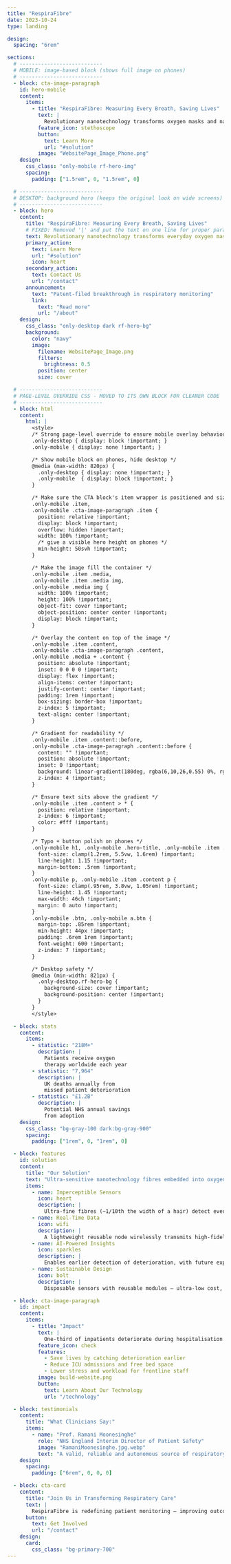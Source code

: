 ```yaml
---
title: "RespiraFibre"
date: 2023-10-24
type: landing

design:
  spacing: "6rem"

sections:
  # ---------------------------
  # MOBILE: image-based block (shows full image on phones)
  # ---------------------------
  - block: cta-image-paragraph
    id: hero-mobile
    content:
      items:
        - title: "RespiraFibre: Measuring Every Breath, Saving Lives"
          text: |
            Revolutionary nanotechnology transforms oxygen masks and nasal cannulae into life-saving sensors — continuous, unobtrusive respiratory monitoring for earlier detection of deterioration.
          feature_icon: stethoscope
          button:
            text: Learn More
            url: "#solution"
          image: "WebsitePage_Image_Phone.png"
    design:
      css_class: "only-mobile rf-hero-img"
      spacing:
        padding: ["1.5rem", 0, "1.5rem", 0]

  # ---------------------------
  # DESKTOP: background hero (keeps the original look on wide screens)
  # ---------------------------
  - block: hero
    content:
      title: "RespiraFibre: Measuring Every Breath, Saving Lives"
      # FIXED: Removed '|' and put the text on one line for proper paragraph rendering.
      text: Revolutionary nanotechnology transforms everyday oxygen masks and nasal cannulae into life-saving sensors — continuous, unobtrusive respiratory monitoring for earlier detection of patient deterioration.
      primary_action:
        text: Learn More
        url: "#solution"
        icon: heart
      secondary_action:
        text: Contact Us
        url: "/contact"
      announcement:
        text: "Patent-filed breakthrough in respiratory monitoring"
        link:
          text: "Read more"
          url: "/about"
    design:
      css_class: "only-desktop dark rf-hero-bg"
      background:
        color: "navy"
        image:
          filename: WebsitePage_Image.png
          filters:
            brightness: 0.5
          position: center
          size: cover

  # ---------------------------
  # PAGE-LEVEL OVERRIDE CSS - MOVED TO ITS OWN BLOCK FOR CLEANER CODE
  # ---------------------------
  - block: html
    content:
      html: |
        <style>
        /* Strong page-level override to ensure mobile overlay behavior */
        .only-desktop { display: block !important; }
        .only-mobile { display: none !important; }

        /* Show mobile block on phones, hide desktop */
        @media (max-width: 820px) {
          .only-desktop { display: none !important; }
          .only-mobile  { display: block !important; }
        }

        /* Make sure the CTA block's item wrapper is positioned and sized */
        .only-mobile .item,
        .only-mobile .cta-image-paragraph .item {
          position: relative !important;
          display: block !important;
          overflow: hidden !important;
          width: 100% !important;
          /* give a visible hero height on phones */
          min-height: 50svh !important;
        }

        /* Make the image fill the container */
        .only-mobile .item .media,
        .only-mobile .item .media img,
        .only-mobile .media img {
          width: 100% !important;
          height: 100% !important;
          object-fit: cover !important;
          object-position: center center !important;
          display: block !important;
        }

        /* Overlay the content on top of the image */
        .only-mobile .item .content,
        .only-mobile .cta-image-paragraph .content,
        .only-mobile .media + .content {
          position: absolute !important;
          inset: 0 0 0 0 !important;
          display: flex !important;
          align-items: center !important;
          justify-content: center !important;
          padding: 1rem !important;
          box-sizing: border-box !important;
          z-index: 5 !important;
          text-align: center !important;
        }

        /* Gradient for readability */
        .only-mobile .item .content::before,
        .only-mobile .cta-image-paragraph .content::before {
          content: "" !important;
          position: absolute !important;
          inset: 0 !important;
          background: linear-gradient(180deg, rgba(6,10,26,0.55) 0%, rgba(6,10,26,0.65) 100%) !important;
          z-index: 4 !important;
        }

        /* Ensure text sits above the gradient */
        .only-mobile .item .content > * {
          position: relative !important;
          z-index: 6 !important;
          color: #fff !important;
        }

        /* Typo + button polish on phones */
        .only-mobile h1, .only-mobile .hero-title, .only-mobile .item .content h1 {
          font-size: clamp(1.2rem, 5.5vw, 1.6rem) !important;
          line-height: 1.15 !important;
          margin-bottom: .5rem !important;
        }
        .only-mobile p, .only-mobile .item .content p {
          font-size: clamp(.95rem, 3.8vw, 1.05rem) !important;
          line-height: 1.45 !important;
          max-width: 46ch !important;
          margin: 0 auto !important;
        }
        .only-mobile .btn, .only-mobile a.btn {
          margin-top: .85rem !important;
          min-height: 44px !important;
          padding: .6rem 1rem !important;
          font-weight: 600 !important;
          z-index: 7 !important;
        }

        /* Desktop safety */
        @media (min-width: 821px) {
          .only-desktop.rf-hero-bg {
            background-size: cover !important;
            background-position: center !important;
          }
        }
        </style>

  - block: stats
    content:
      items:
        - statistic: "218M+"
          description: |
            Patients receive oxygen  
            therapy worldwide each year
        - statistic: "7,964"
          description: |
            UK deaths annually from  
            missed patient deterioration
        - statistic: "£1.2B"
          description: |
            Potential NHS annual savings  
            from adoption
    design:
      css_class: "bg-gray-100 dark:bg-gray-900"
      spacing:
        padding: ["1rem", 0, "1rem", 0]

  - block: features
    id: solution
    content:
      title: "Our Solution"
      text: "Ultra-sensitive nanotechnology fibres embedded into oxygen-delivery devices for accurate, continuous respiratory monitoring."
      items:
        - name: Imperceptible Sensors
          icon: heart
          description: |
            Ultra-fine fibres (~1/10th the width of a hair) detect every breath without discomfort or workflow disruption.
        - name: Real-Time Data
          icon: wifi
          description: |
            A lightweight reusable node wirelessly transmits high-fidelity breathing data to secure hospital systems (e.g. EPIC).
        - name: AI-Powered Insights
          icon: sparkles
          description: |
            Enables earlier detection of deterioration, with future expansion to classify cough, speech, and shortness of breath.
        - name: Sustainable Design
          icon: bolt
          description: |
            Disposable sensors with reusable modules — ultra-low cost, zero electronic waste, scalable globally.

  - block: cta-image-paragraph
    id: impact
    content:
      items:
        - title: "Impact"
          text: |
            One-third of inpatients deteriorate during hospitalisation. RespiraFibre enables earlier recognition and intervention, reducing ICU admissions, cardiac arrests, deaths — and helping clinicians deliver safer care.
          feature_icon: check
          features:
            - Save lives by catching deterioration earlier
            - Reduce ICU admissions and free bed space
            - Lower stress and workload for frontline staff
          image: build-website.png
          button:
            text: Learn About Our Technology
            url: "/technology"

  - block: testimonials
    content:
      title: "What Clinicians Say:"
      items:
        - name: "Prof. Ramani Moonesinghe"
          role: "NHS England Interim Director of Patient Safety"
          image: "RamaniMoonesinghe.jpg.webp"
          text: "A valid, reliable and autonomous source of respiratory rate data would be enormously valuable"
    design:
      spacing:
        padding: ["6rem", 0, 0, 0]

  - block: cta-card
    content:
      title: "Join Us in Transforming Respiratory Care"
      text: |
        RespiraFibre is redefining patient monitoring — improving outcomes, supporting clinicians, and enabling a new era of digital health.
      button:
        text: Get Involved
        url: "/contact"
    design:
      card:
        css_class: "bg-primary-700"
---
```

